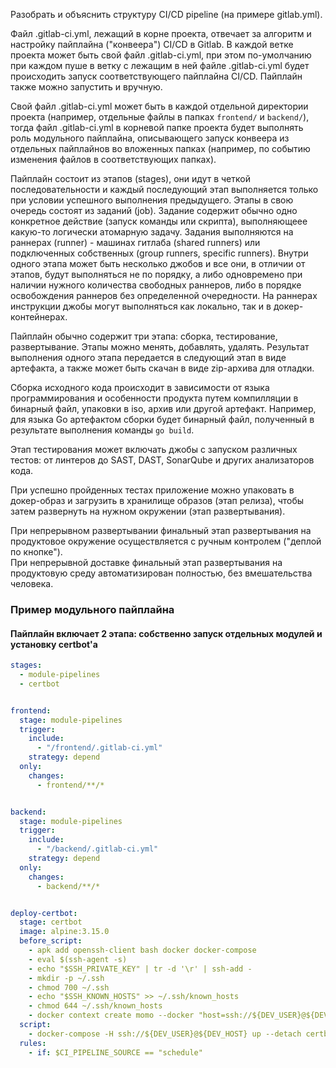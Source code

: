 Разобрать и объяснить структуру CI/CD pipeline (на примере gitlab.yml).

Файл .gitlab-ci.yml, лежащий в корне проекта, отвечает за алгоритм и настройку пайплайна ("конвеера") CI/CD в Gitlab. В каждой ветке проекта может быть свой файл .gitlab-ci.yml, при этом по-умолчанию при каждом пуше в ветку с лежащим в ней файле .gitlab-ci.yml будет происходить запуск соответствующего пайплайна CI/CD. Пайплайн также можно запустить и вручную.  

Свой файл .gitlab-ci.yml может быть в каждой отдельной директории проекта (например, отдельные файлы в папках  `frontend/` и `backend/`), тогда файл .gitlab-ci.yml в корневой папке проекта будет выполнять роль модульного пайплайна, описывающего запуск конвеера из отдельных пайплайнов во вложенных папках (например, по событию изменения файлов в соответствующих папках).  

Пайплайн состоит из этапов (stages), они идут в четкой последовательности и каждый последующий этап выполняется только при условии успешного выполнения предыдущего. Этапы в свою очередь состоят из заданий (job). Задание содержит обычно одно конкретное действие (запуск команды или скрипта), выполняющеее какую-то логически атомарную задачу. Задания выполняются на раннерах (runner) - машинах гитлаба (shared runners) или подключенных собственных (group runners, specific runners). Внутри одного этапа может быть несколько джобов и все они, в отличии от этапов, будут выполняться не по порядку, а либо одновремено при наличии нужного количества свободных раннеров, либо в порядке освобождения раннеров без определенной очередности. На раннерах инструкции джобы могут выполняться как локально, так и в докер-контейнерах.  

Пайплайн обычно содержит три этапа: сборка, тестирование, развертывание. Этапы можно менять, добавлять, удалять. Результат выполнения одного этапа передается в следующий этап в виде артефакта, а также может быть скачан в виде zip-архива для отладки.  

Сборка исходного кода происходит в зависимости от языка программирования и особенности продукта путем компилляции в бинарный файл, упаковки в iso, архив или другой артефакт. Например, для языка Go артефактом сборки будет бинарный файл, полученный в результате выполнения команды `go build`.  

Этап тестирования может включать джобы c запуском различных тестов: от линтеров до SAST, DAST, SonarQube и других анализаторов кода.  

При успешно пройденных тестах приложение можно упаковать в докер-образ и загрузить в хранилище образов (этап релиза), чтобы затем развернуть на нужном окружении (этап развертывания). 

При непрерывном развертывании финальный этап развертывания на продуктовое окружение осуществляется с ручным контролем ("деплой по кнопке").  
При непрерывной доставке финальный этап развертывания на продуктовую среду автоматизирован полностью, без вмешательства человека.  


### Пример модульного пайплайна
#### Пайплайн включает 2 этапа: собственно запуск отдельных модулей и установку certbot'а
```yaml
stages:
  - module-pipelines
  - certbot


frontend:
  stage: module-pipelines
  trigger:
    include:
      - "/frontend/.gitlab-ci.yml"
    strategy: depend 
  only:
    changes: 
      - frontend/**/*


backend:
  stage: module-pipelines
  trigger:
    include:
      - "/backend/.gitlab-ci.yml"
    strategy: depend 
  only:
    changes:  
      - backend/**/* 


deploy-certbot:
  stage: certbot
  image: alpine:3.15.0
  before_script:
    - apk add openssh-client bash docker docker-compose
    - eval $(ssh-agent -s)
    - echo "$SSH_PRIVATE_KEY" | tr -d '\r' | ssh-add -
    - mkdir -p ~/.ssh
    - chmod 700 ~/.ssh
    - echo "$SSH_KNOWN_HOSTS" >> ~/.ssh/known_hosts
    - chmod 644 ~/.ssh/known_hosts
    - docker context create momo --docker "host=ssh://${DEV_USER}@${DEV_HOST}"
  script:
    - docker-compose -H ssh://${DEV_USER}@${DEV_HOST} up --detach certbot
  rules:
    - if: $CI_PIPELINE_SOURCE == "schedule"
```

